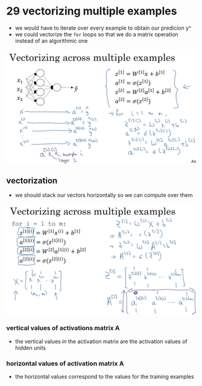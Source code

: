 # 29 vectorizing multiple examples

- we would have to iterate over every example to obtain our predicion y^
- we could vectorize the `for` loops so that we do a matrix operation instead of an algorithmic one


![image](images/image_41.png)

## vectorization

- we should stack our vectors horizontally so we can compute over them

![image](images/image_42.png)

### vertical values of activations matrix A

- the vertical values in the activation matrix are the activation values of hidden units

### horizontal values of activation matrix A

- the horizontal values correspond to the values for the training examples

